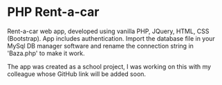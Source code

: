 # PHP Rent-a-car

Rent-a-car web app, developed using vanilla PHP, JQuery, HTML, CSS (Bootstrap).
App includes authentication.
Import the database file in your MySql DB manager software and rename the connection string in 'Baza.php' to make it work.

The app was created as a school project, I was working on this with my colleague whose GitHub link will be added soon.
